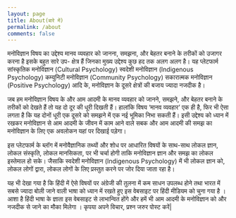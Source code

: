 ```yaml
---
layout: page
title: About(बारे में)
permalink: /about
comments: false
---
```


मनोविज्ञान विषय का उद्देश्य मानव व्यवहार को जानना, समझना, और बेहतर बनाने के तरीकों को उजागर करना है इसके बहुत सारे उप- क्षेत्र हैं जिनका मुख्य उद्देश्य कुछ हद तक अलग अलग है। यह प्लेटफार्म सांस्कृतिक मनोविज्ञान (Cultural Psychology) स्वदेशी मनोविज्ञान (Indigenous Psychology) कम्युनिटी मनोविज्ञान (Community Psychology) सकारात्मक मनोविज्ञान (Positive Psychology) आदि के, मनोविज्ञान के दूसरे क्षेत्रों की बजाय ज्यादा नजदीक है।  

जब हम मनोविज्ञान विषय के और आम आदमी के मानव व्यवहार को जानने, समझने, और बेहतर बनाने के तरीकों को देखते हैं तो यह दो दूर की धूरी दिखती हैं। हालांकि विषय ‘मानव व्यवहार’ एक ही है, फिर भी ऐसा लगता है कि यह दोनों धूरी एक दूसरे को समझने में एक नई भूमिका निभा सकती हैं। इसी उद्देश्य को ध्यान में रखकर मनोविज्ञान से आम आदमी के जीवन में काम आने वाले सबक और आम आदमी की समझ का मनोविज्ञान के लिए एक अवलोकन यहां पर दिखाई ‍पड़ेगा।  

इस प्लेटफार्म के ब्लॉग में मनोवैज्ञानिक तथ्यों और शोध पर आधारित विषयों के साथ-साथ लोकल ज्ञान, लोकल संस्कृति, लोकल मानसिकता, पर भी चर्चा होगी ताकि मनोविज्ञान ज्ञान और समझ का लोकल इस्तेमाल हो सके। जैसाकि स्वदेशी मनोविज्ञान (Indigenous Psychology) में भी लोकल ज्ञान को, लोकल लोगों द्वारा, लोकल लोगों के लिए प्रस्तुत करने पर जोर दिया जाता रहा है।  

यह भी देखा गया है कि हिंदी में ऐसे विषयों पर अंग्रेजी की तुलना में कम साधन उपलब्ध होने तथा भारत में सबसे ज्यादा बोली जाने वाली भाषा को ध्यान में रखते हुए इस वेबसाइट पर हिंदी मीडियम को चुना गया है । आशा है हिंदी भाषा के ज्ञाता इस वेबसाइट से लाभान्वित होंगे और हमें भी आम आदमी के मनोविज्ञान को और नजदीक से जाने का मौका मिलेगा । कृपया अपने विचार, प्रश्न जरुर पोस्ट करें|  
